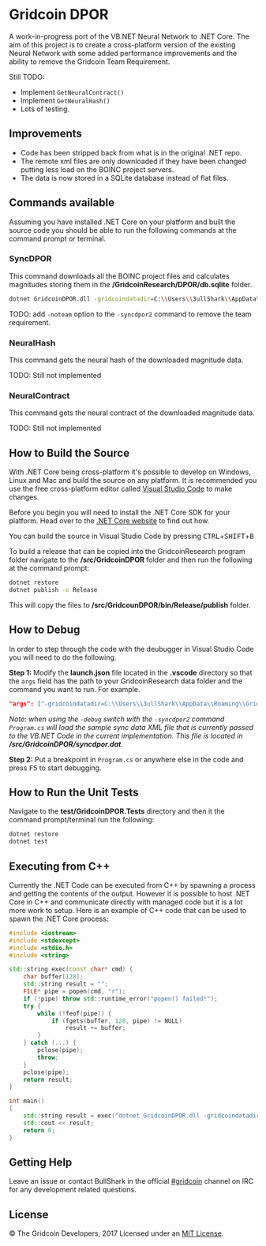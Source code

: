 # Gridcoin DPOR
A work-in-progress port of the VB.NET Neural Network to .NET Core. The aim of this project is to create a cross-platform version of the existing Neural Network with some added performance improvements and the ability to remove the Gridcoin Team Requirement.

Still TODO:
- Implement `GetNeuralContract()`
- Implement `GetNeuralHash()`
- Lots of testing.

## Improvements
- Code has been stripped back from what is in the original .NET repo.
- The remote xml files are only downloaded if they have been changed putting less load on the BOINC project servers.
- The data is now stored in a SQLite database instead of flat files.

## Commands available
Assuming you have installed .NET Core on your platform and built the source code you should be able to run the following commands at the command prompt or terminal.

### SyncDPOR
This command downloads all the BOINC project files and calculates magnitudes storing them in the **/GridcoinResearch/DPOR/db.sqlite** folder.

```bash
dotnet GridcoinDPOR.dll -gridcoindatadir=C:\\Users\\3ullShark\\AppData\\Roaming\\GridcoinResearch -syncdpor2=SYNCDATAXML
```

TODO: add `-noteam` option to the `-syncdpor2` command to remove the team requirement.

### NeuralHash
This command gets the neural hash of the downloaded magnitude data.

TODO: Still not implemented

### NeuralContract
This command gets the neural contract of the downloaded magnitude data.

TODO: Still not implemented

## How to Build the Source
With .NET Core being cross-platform it's possible to develop on Windows, Linux and Mac and build the source on any platform. It is recommended you use the free cross-platform editor called [Visual Studio Code][1] to make changes.

Before you begin you will need to install the .NET Core SDK for your platform. Head over to the [.NET Core website][3] to find out how.

You can build the source in Visual Studio Code by pressing <kbd>CTRL</kbd>+<kbd>SHIFT</kbd>+<kbd>B</kbd>

To build a release that can be copied into the GridcoinResearch program folder navigate to the **/src/GridcoinDPOR** folder and then run the following at the command prompt:

```bash
dotnet restore
dotnet publish -c Release
```

This will copy the files to **/src/GridcounDPOR/bin/Release/publish** folder.

## How to Debug
In order to step through the code with the deubugger in Visual Studio Code you will need to do the following.

**Step 1:** Modify the **launch.json** file located in the **.vscode** directory so that the `args` field has the path to your GridcoinResearch data folder and the command you want to run. For example. 

```json
"args": ["-gridcoindatadir=C:\\Users\\3ullShark\\AppData\\Roaming\\GridcoinResearch", "-syncdpor2", "-debug"],
```

*Note: when using the `-debug` switch with the `-syncdpor2` command `Program.cs` will load the sample sync data XML file that is currently passed to the VB.NET Code in the current implementation. This file is located in **/src/GridcoinDPOR/syncdpor.dat**.* 

**Step 2:** Put a breakpoint in `Program.cs` or anywhere else in the code and press <kbd>F5</kbd> to start debugging.

## How to Run the Unit Tests
Navigate to the **test/GridcoinDPOR.Tests** directory and then it the command prompt/terminal run the following:

```bash
dotnet restore
dotnet test
```

## Executing from C++
Currently the .NET Code can be executed from C++ by spawning a process and getting the contents of the output. However it is possible to host .NET Core in C++ and communicate directly with managed code but it is a lot more work to setup. Here is an example of C++ code that can be used to spawn the .NET Core process:

```c++
#include <iostream>
#include <stdexcept>
#include <stdio.h>
#include <string>

std::string exec(const char* cmd) {
    char buffer[128];
    std::string result = "";
    FILE* pipe = popen(cmd, "r");
    if (!pipe) throw std::runtime_error("popen() failed!");
    try {
        while (!feof(pipe)) {
            if (fgets(buffer, 128, pipe) != NULL)
                result += buffer;
        }
    } catch (...) {
        pclose(pipe);
        throw;
    }
    pclose(pipe);
    return result;
}

int main()
{   
    std::string result = exec("dotnet GridcoinDPOR.dll -gridcoindatadir=\"C:\\Users\\3ullShark\\AppData\\Roaming\\GridcoinResearch\" -syncdpor2=[SYNCDATAXML]");
    std::cout << result;
    return 0;
}
```

## Getting Help
Leave an issue or contact BullShark in the official [#gridcoin][2] channel on IRC for any development related questions.

## License
© The Gridcoin Developers, 2017 Licensed under an [MIT License](/LICENSE).

[1]: https://code.visualstudio.com/
[2]: https://kiwiirc.com/client/irc.freenode.net:6667/#gridcoin
[3]: https://www.microsoft.com/net/core#linuxdebian

